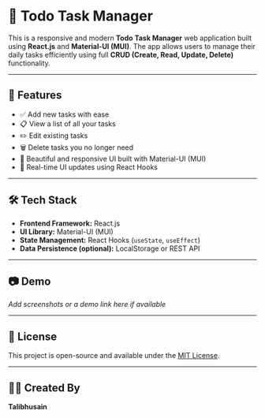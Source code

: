 # 📝 Todo Task Manager

This is a responsive and modern **Todo Task Manager** web application built using **React.js** and **Material-UI (MUI)**. The app allows users to manage their daily tasks efficiently using full **CRUD (Create, Read, Update, Delete)** functionality.

---

## 🚀 Features

- ✅ Add new tasks with ease
- 📋 View a list of all your tasks
- ✏️ Edit existing tasks
- 🗑️ Delete tasks you no longer need
- 🎨 Beautiful and responsive UI built with Material-UI (MUI)
- 🔄 Real-time UI updates using React Hooks

---

## 🛠️ Tech Stack

- **Frontend Framework:** React.js
- **UI Library:** Material-UI (MUI)
- **State Management:** React Hooks (`useState`, `useEffect`)
- **Data Persistence (optional):** LocalStorage or REST API

---

## 📷 Demo

*Add screenshots or a demo link here if available*

---

## 📄 License

This project is open-source and available under the [MIT License](LICENSE).

---

## 👨‍💻 Created By

**Talibhusain**
